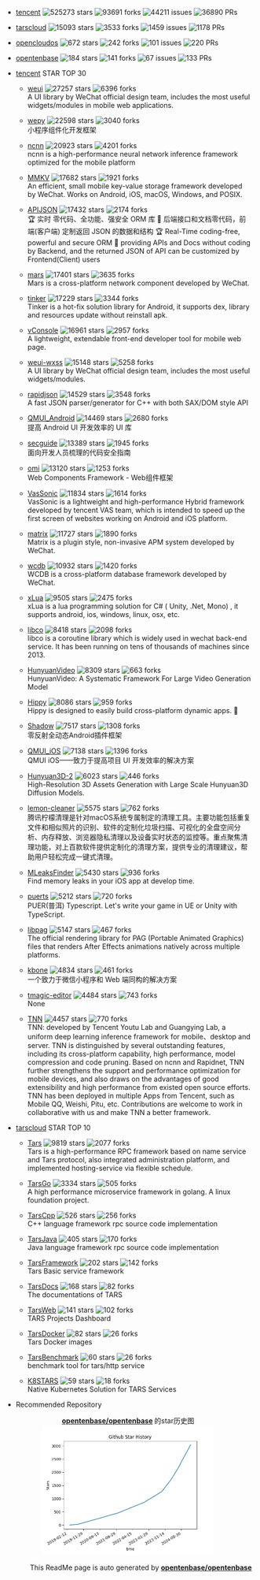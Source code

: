 
+ [tencent](https://github.com/tencent)
![525273 stars](https://img.shields.io/badge/Stars-525273-green)
![93691 forks](https://img.shields.io/badge/Forks-93691-green)
![44211 issues](https://img.shields.io/badge/Issues-44211-green)
![36890 PRs](https://img.shields.io/badge/PRs-36890-green)

+ [tarscloud](https://github.com/tarscloud)
![15093 stars](https://img.shields.io/badge/Stars-15093-green)
![3533 forks](https://img.shields.io/badge/Forks-3533-green)
![1459 issues](https://img.shields.io/badge/Issues-1459-green)
![1178 PRs](https://img.shields.io/badge/PRs-1178-green)

+ [opencloudos](https://github.com/opencloudos)
![672 stars](https://img.shields.io/badge/Stars-672-green)
![242 forks](https://img.shields.io/badge/Forks-242-green)
![101 issues](https://img.shields.io/badge/Issues-101-green)
![220 PRs](https://img.shields.io/badge/PRs-220-green)

+ [opentenbase](https://github.com/opentenbase)
![184 stars](https://img.shields.io/badge/Stars-184-green)
![141 forks](https://img.shields.io/badge/Forks-141-green)
![67 issues](https://img.shields.io/badge/Issues-67-green)
![133 PRs](https://img.shields.io/badge/PRs-133-green)



+ [tencent](https://github.com/tencent) STAR TOP 30
    
    + [weui](https://github.com/tencent/weui) 
    ![27257 stars](https://img.shields.io/badge/Stars-27257-green)
    ![6396 forks](https://img.shields.io/badge/Forks-6396-green)  
    A UI library by WeChat official design team, includes the most useful widgets/modules in mobile web applications.
    
    + [wepy](https://github.com/tencent/wepy) 
    ![22598 stars](https://img.shields.io/badge/Stars-22598-green)
    ![3040 forks](https://img.shields.io/badge/Forks-3040-green)  
    小程序组件化开发框架
    
    + [ncnn](https://github.com/tencent/ncnn) 
    ![20923 stars](https://img.shields.io/badge/Stars-20923-green)
    ![4201 forks](https://img.shields.io/badge/Forks-4201-green)  
    ncnn is a high-performance neural network inference framework optimized for the mobile platform
    
    + [MMKV](https://github.com/tencent/MMKV) 
    ![17682 stars](https://img.shields.io/badge/Stars-17682-green)
    ![1921 forks](https://img.shields.io/badge/Forks-1921-green)  
    An efficient, small mobile key-value storage framework developed by WeChat. Works on Android, iOS, macOS, Windows, and POSIX.
    
    + [APIJSON](https://github.com/tencent/APIJSON) 
    ![17432 stars](https://img.shields.io/badge/Stars-17432-green)
    ![2174 forks](https://img.shields.io/badge/Forks-2174-green)  
    🏆 实时 零代码、全功能、强安全 ORM 库 🚀 后端接口和文档零代码，前端(客户端) 定制返回 JSON 的数据和结构 🏆 Real-Time coding-free, powerful and secure ORM 🚀  providing APIs and Docs without coding by Backend, and the returned JSON of API can be customized by Frontend(Client) users
    
    + [mars](https://github.com/tencent/mars) 
    ![17401 stars](https://img.shields.io/badge/Stars-17401-green)
    ![3635 forks](https://img.shields.io/badge/Forks-3635-green)  
    Mars is a cross-platform network component  developed by WeChat.
    
    + [tinker](https://github.com/tencent/tinker) 
    ![17229 stars](https://img.shields.io/badge/Stars-17229-green)
    ![3344 forks](https://img.shields.io/badge/Forks-3344-green)  
    Tinker is a hot-fix solution library for Android, it supports dex, library and resources update without reinstall apk.
    
    + [vConsole](https://github.com/tencent/vConsole) 
    ![16961 stars](https://img.shields.io/badge/Stars-16961-green)
    ![2957 forks](https://img.shields.io/badge/Forks-2957-green)  
    A lightweight, extendable front-end developer tool for mobile web page.
    
    + [weui-wxss](https://github.com/tencent/weui-wxss) 
    ![15148 stars](https://img.shields.io/badge/Stars-15148-green)
    ![5258 forks](https://img.shields.io/badge/Forks-5258-green)  
    A UI library by WeChat official design team, includes the most useful widgets/modules.
    
    + [rapidjson](https://github.com/tencent/rapidjson) 
    ![14529 stars](https://img.shields.io/badge/Stars-14529-green)
    ![3548 forks](https://img.shields.io/badge/Forks-3548-green)  
    A fast JSON parser/generator for C++ with both SAX/DOM style API
    
    + [QMUI_Android](https://github.com/tencent/QMUI_Android) 
    ![14469 stars](https://img.shields.io/badge/Stars-14469-green)
    ![2680 forks](https://img.shields.io/badge/Forks-2680-green)  
    提高 Android UI 开发效率的 UI 库
    
    + [secguide](https://github.com/tencent/secguide) 
    ![13389 stars](https://img.shields.io/badge/Stars-13389-green)
    ![1945 forks](https://img.shields.io/badge/Forks-1945-green)  
    面向开发人员梳理的代码安全指南
    
    + [omi](https://github.com/tencent/omi) 
    ![13120 stars](https://img.shields.io/badge/Stars-13120-green)
    ![1253 forks](https://img.shields.io/badge/Forks-1253-green)  
    Web Components Framework - Web组件框架
    
    + [VasSonic](https://github.com/tencent/VasSonic) 
    ![11834 stars](https://img.shields.io/badge/Stars-11834-green)
    ![1614 forks](https://img.shields.io/badge/Forks-1614-green)  
    VasSonic is a lightweight and high-performance Hybrid framework developed by tencent VAS team, which is intended to speed up the first screen of websites working on Android and iOS platform. 
    
    + [matrix](https://github.com/tencent/matrix) 
    ![11727 stars](https://img.shields.io/badge/Stars-11727-green)
    ![1890 forks](https://img.shields.io/badge/Forks-1890-green)  
    Matrix is a plugin style, non-invasive APM system developed by WeChat.
    
    + [wcdb](https://github.com/tencent/wcdb) 
    ![10932 stars](https://img.shields.io/badge/Stars-10932-green)
    ![1420 forks](https://img.shields.io/badge/Forks-1420-green)  
    WCDB is a cross-platform database framework developed by WeChat.
    
    + [xLua](https://github.com/tencent/xLua) 
    ![9505 stars](https://img.shields.io/badge/Stars-9505-green)
    ![2475 forks](https://img.shields.io/badge/Forks-2475-green)  
    xLua is a lua programming solution for  C# ( Unity, .Net, Mono) , it supports android, ios, windows, linux, osx, etc.
    
    + [libco](https://github.com/tencent/libco) 
    ![8418 stars](https://img.shields.io/badge/Stars-8418-green)
    ![2098 forks](https://img.shields.io/badge/Forks-2098-green)  
    libco is a coroutine library which is widely used in wechat  back-end service. It has been running on tens of thousands of machines since 2013.
    
    + [HunyuanVideo](https://github.com/tencent/HunyuanVideo) 
    ![8309 stars](https://img.shields.io/badge/Stars-8309-green)
    ![663 forks](https://img.shields.io/badge/Forks-663-green)  
    HunyuanVideo: A Systematic Framework For Large Video Generation Model
    
    + [Hippy](https://github.com/tencent/Hippy) 
    ![8086 stars](https://img.shields.io/badge/Stars-8086-green)
    ![959 forks](https://img.shields.io/badge/Forks-959-green)  
    Hippy is designed to easily build cross-platform dynamic apps. 👏
    
    + [Shadow](https://github.com/tencent/Shadow) 
    ![7517 stars](https://img.shields.io/badge/Stars-7517-green)
    ![1308 forks](https://img.shields.io/badge/Forks-1308-green)  
    零反射全动态Android插件框架
    
    + [QMUI_iOS](https://github.com/tencent/QMUI_iOS) 
    ![7138 stars](https://img.shields.io/badge/Stars-7138-green)
    ![1396 forks](https://img.shields.io/badge/Forks-1396-green)  
    QMUI iOS——致力于提高项目 UI 开发效率的解决方案
    
    + [Hunyuan3D-2](https://github.com/tencent/Hunyuan3D-2) 
    ![6023 stars](https://img.shields.io/badge/Stars-6023-green)
    ![446 forks](https://img.shields.io/badge/Forks-446-green)  
    High-Resolution 3D Assets Generation with Large Scale Hunyuan3D Diffusion Models.
    
    + [lemon-cleaner](https://github.com/tencent/lemon-cleaner) 
    ![5575 stars](https://img.shields.io/badge/Stars-5575-green)
    ![762 forks](https://img.shields.io/badge/Forks-762-green)  
    腾讯柠檬清理是针对macOS系统专属制定的清理工具。主要功能包括重复文件和相似照片的识别、软件的定制化垃圾扫描、可视化的全盘空间分析、内存释放、浏览器隐私清理以及设备实时状态的监控等。重点聚焦清理功能，对上百款软件提供定制化的清理方案，提供专业的清理建议，帮助用户轻松完成一键式清理。
    
    + [MLeaksFinder](https://github.com/tencent/MLeaksFinder) 
    ![5430 stars](https://img.shields.io/badge/Stars-5430-green)
    ![936 forks](https://img.shields.io/badge/Forks-936-green)  
    Find memory leaks in your iOS app at develop time.
    
    + [puerts](https://github.com/tencent/puerts) 
    ![5212 stars](https://img.shields.io/badge/Stars-5212-green)
    ![720 forks](https://img.shields.io/badge/Forks-720-green)  
    PUER(普洱) Typescript. Let's write your game in UE or Unity with TypeScript.
    
    + [libpag](https://github.com/tencent/libpag) 
    ![5147 stars](https://img.shields.io/badge/Stars-5147-green)
    ![467 forks](https://img.shields.io/badge/Forks-467-green)  
    The official rendering library for PAG (Portable Animated Graphics) files that renders After Effects animations natively across multiple platforms.
    
    + [kbone](https://github.com/tencent/kbone) 
    ![4834 stars](https://img.shields.io/badge/Stars-4834-green)
    ![461 forks](https://img.shields.io/badge/Forks-461-green)  
    一个致力于微信小程序和 Web 端同构的解决方案
    
    + [tmagic-editor](https://github.com/tencent/tmagic-editor) 
    ![4484 stars](https://img.shields.io/badge/Stars-4484-green)
    ![743 forks](https://img.shields.io/badge/Forks-743-green)  
    None
    
    + [TNN](https://github.com/tencent/TNN) 
    ![4457 stars](https://img.shields.io/badge/Stars-4457-green)
    ![770 forks](https://img.shields.io/badge/Forks-770-green)  
    TNN: developed by Tencent Youtu Lab and Guangying Lab, a uniform deep learning inference framework for mobile、desktop and server. TNN is distinguished by several outstanding features, including its cross-platform capability, high performance, model compression and code pruning. Based on ncnn and Rapidnet, TNN further strengthens the support and performance optimization for mobile devices, and also draws on the advantages of good extensibility and high performance from existed open source efforts. TNN has been deployed in multiple Apps from Tencent, such as Mobile QQ, Weishi, Pitu, etc. Contributions are welcome to work in collaborative with us and make TNN a better framework. 
    

+ [tarscloud](https://github.com/tarscloud) STAR TOP 10
    
    + [Tars](https://github.com/tarscloud/Tars) 
    ![9819 stars](https://img.shields.io/badge/Stars-9819-green)
    ![2077 forks](https://img.shields.io/badge/Forks-2077-green)  
    Tars is a high-performance RPC framework based on name service and Tars protocol, also integrated administration platform, and implemented hosting-service via flexible schedule.
    
    + [TarsGo](https://github.com/tarscloud/TarsGo) 
    ![3334 stars](https://img.shields.io/badge/Stars-3334-green)
    ![505 forks](https://img.shields.io/badge/Forks-505-green)  
    A  high performance microservice  framework  in golang. A linux foundation project.
    
    + [TarsCpp](https://github.com/tarscloud/TarsCpp) 
    ![526 stars](https://img.shields.io/badge/Stars-526-green)
    ![256 forks](https://img.shields.io/badge/Forks-256-green)  
    C++ language framework rpc source code implementation
    
    + [TarsJava](https://github.com/tarscloud/TarsJava) 
    ![405 stars](https://img.shields.io/badge/Stars-405-green)
    ![170 forks](https://img.shields.io/badge/Forks-170-green)  
    Java language framework rpc source code implementation
    
    + [TarsFramework](https://github.com/tarscloud/TarsFramework) 
    ![202 stars](https://img.shields.io/badge/Stars-202-green)
    ![142 forks](https://img.shields.io/badge/Forks-142-green)  
    Tars Basic service framework
    
    + [TarsDocs](https://github.com/tarscloud/TarsDocs) 
    ![168 stars](https://img.shields.io/badge/Stars-168-green)
    ![82 forks](https://img.shields.io/badge/Forks-82-green)  
    The documentations of TARS
    
    + [TarsWeb](https://github.com/tarscloud/TarsWeb) 
    ![141 stars](https://img.shields.io/badge/Stars-141-green)
    ![102 forks](https://img.shields.io/badge/Forks-102-green)  
    TARS Projects Dashboard
    
    + [TarsDocker](https://github.com/tarscloud/TarsDocker) 
    ![82 stars](https://img.shields.io/badge/Stars-82-green)
    ![26 forks](https://img.shields.io/badge/Forks-26-green)  
    Tars Docker  images
    
    + [TarsBenchmark](https://github.com/tarscloud/TarsBenchmark) 
    ![60 stars](https://img.shields.io/badge/Stars-60-green)
    ![26 forks](https://img.shields.io/badge/Forks-26-green)  
    benchmark tool for tars/http service
    
    + [K8STARS](https://github.com/tarscloud/K8STARS) 
    ![59 stars](https://img.shields.io/badge/Stars-59-green)
    ![18 forks](https://img.shields.io/badge/Forks-18-green)  
    Native Kubernetes  Solution for TARS Services
    


+ Recommended Repository  
<p align="center">
      <strong>
        <a href="https://github.com/opentenbase/opentenbase" target="_blank">opentenbase/opentenbase</a>
      </strong>  的star历史图
  <br>
  <img src="https://raw.githubusercontent.com/ButterAndButterfly/GithubTools/master/data/stars_history.jpg" width="350px"></img>    
</p>

<p align="right">
      This ReadMe page is auto generated by 
      <strong>
        <a href="https://github.com/opentenbase/opentenbase" target="_blank">opentenbase/opentenbase</a><br>
      </strong>   
</p>